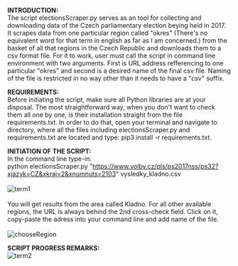 **INTRODUCTION:**	<br />
The script electionsScraper.py serves as an tool for collecting and downloading data of the Czech parliamentary election beying held in 2017. It scrapes data from one particular region called "okres" (There's no equivalent word for that term in english as far as I am concerned.) from the basket of all that regions in the Czech Republic and downloads them to a csv format file. For it to work, user must call the script in command line environment with two arguments. First is URL address refferencing to one particular "okres" and second is a desired name of the final csv file. Naming of the file is restricted in no way other than it needs to have a "csv" suffix.<br />

**REQUIREMENTS:** <br />
Before initiating the script, make sure all Python libraries are at your disposal. The most straightforward way, when you don't want to check them all one by one, is their installation straight from the file requirements.txt. In order to do that, open your terminal and navigate to directory, where all the files including electionsScraper.py and requirements.txt are located and type: pip3 install -r requirements.txt. <br />

**INITIATION OF THE SCRIPT:**	<br />
In the command line type-in: <br />
python electionsScraper.py "https://www.volby.cz/pls/ps2017nss/ps32?xjazyk=CZ&xkraj=2&xnumnuts=2103" vysledky_kladno.csv <br /><br />
![term1](https://github.com/user-attachments/assets/0dc71f93-8137-436a-b3d1-08887d694fb5)<br /><br />
You will get results from the area called Kladno. For all other available regions, the URL is always behind the 2nd cross-check field. Click on it, copy-paste the adress into your command line and add name of the file. <br /><br />
![chooseRegion](https://github.com/user-attachments/assets/be092d7a-001d-4dd9-b749-3323eac221e5)
 <br />

**SCRIPT PROGRESS REMARKS:**	<br />
![term2](https://github.com/user-attachments/assets/9efd4aff-8c3e-44a0-8a1e-8d89e1594165)


